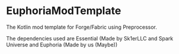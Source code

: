 # EuphoriaModTemplate
The Kotlin mod template for Forge/Fabric using Preprocessor.

The dependencies used are Essential (Made by Sk1erLLC and Spark Universe and Euphoria (Made by us (Maybe))

